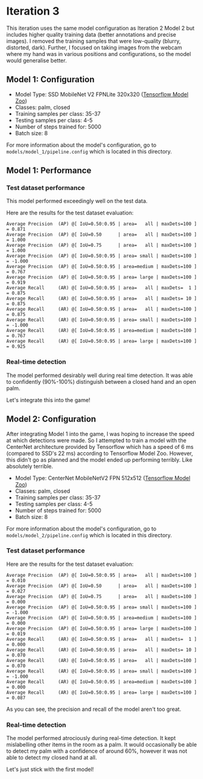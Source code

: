 # Iteration 3

This iteration uses the same model configuration as Iteration 2 Model 2 but includes higher quality training data (better annotations and precise images). I removed the training samples that were low-quality (blurry, distorted, dark). Further, I focused on taking images from the webcam where my hand was in various positions and configurations, so the model would generalise better.

## Model 1: Configuration

- Model Type: SSD MobileNet V2 FPNLite 320x320 ([Tensorflow Model Zoo](https://github.com/tensorflow/models/blob/master/research/object_detection/g3doc/tf2_detection_zoo.md))
- Classes: palm, closed
- Training samples per class: 35-37
- Testing samples per class: 4-5
- Number of steps trained for: 5000
- Batch size: 8

For more information about the model's configuration, go to ```models/model_1/pipeline.config``` which is located in this directory.

## Model 1: Performance

### Test dataset performance

This model performed exceedingly well on the test data.

Here are the results for the test dataset evaluation:
```
Average Precision  (AP) @[ IoU=0.50:0.95 | area=   all | maxDets=100 ] = 0.871
Average Precision  (AP) @[ IoU=0.50      | area=   all | maxDets=100 ] = 1.000
Average Precision  (AP) @[ IoU=0.75      | area=   all | maxDets=100 ] = 1.000
Average Precision  (AP) @[ IoU=0.50:0.95 | area= small | maxDets=100 ] = -1.000
Average Precision  (AP) @[ IoU=0.50:0.95 | area=medium | maxDets=100 ] = 0.767
Average Precision  (AP) @[ IoU=0.50:0.95 | area= large | maxDets=100 ] = 0.919
Average Recall     (AR) @[ IoU=0.50:0.95 | area=   all | maxDets=  1 ] = 0.875
Average Recall     (AR) @[ IoU=0.50:0.95 | area=   all | maxDets= 10 ] = 0.875
Average Recall     (AR) @[ IoU=0.50:0.95 | area=   all | maxDets=100 ] = 0.875
Average Recall     (AR) @[ IoU=0.50:0.95 | area= small | maxDets=100 ] = -1.000
Average Recall     (AR) @[ IoU=0.50:0.95 | area=medium | maxDets=100 ] = 0.767
Average Recall     (AR) @[ IoU=0.50:0.95 | area= large | maxDets=100 ] = 0.925
```

### Real-time detection

The model performed desirably well during real time detection. It was able to confidently (90%-100%) distinguish between a closed hand and an open palm.

Let's integrate this into the game!

## Model 2: Configuration

After integrating Model 1 into the game, I was hoping to increase the speed at which detections were made. So I attempted to train a model with the CenterNet architecture provided by Tensorflow which has a speed of 6 ms (compared to SSD's 22 ms) according to Tensorflow Model Zoo. However, this didn't go as planned and the model ended up performing terribly. Like absolutely terrible.

- Model Type: CenterNet MobileNetV2 FPN 512x512 ([Tensorflow Model Zoo](https://github.com/tensorflow/models/blob/master/research/object_detection/g3doc/tf2_detection_zoo.md))
- Classes: palm, closed
- Training samples per class: 35-37
- Testing samples per class: 4-5
- Number of steps trained for: 5000
- Batch size: 8

For more information about the model's configuration, go to ```models/model_2/pipeline.config``` which is located in this directory.

### Test dataset performance

Here are the results for the test dataset evaluation:
```
Average Precision  (AP) @[ IoU=0.50:0.95 | area=   all | maxDets=100 ] = 0.010
Average Precision  (AP) @[ IoU=0.50      | area=   all | maxDets=100 ] = 0.027
Average Precision  (AP) @[ IoU=0.75      | area=   all | maxDets=100 ] = 0.000
Average Precision  (AP) @[ IoU=0.50:0.95 | area= small | maxDets=100 ] = -1.000
Average Precision  (AP) @[ IoU=0.50:0.95 | area=medium | maxDets=100 ] = 0.000
Average Precision  (AP) @[ IoU=0.50:0.95 | area= large | maxDets=100 ] = 0.019
Average Recall     (AR) @[ IoU=0.50:0.95 | area=   all | maxDets=  1 ] = 0.000
Average Recall     (AR) @[ IoU=0.50:0.95 | area=   all | maxDets= 10 ] = 0.070
Average Recall     (AR) @[ IoU=0.50:0.95 | area=   all | maxDets=100 ] = 0.070
Average Recall     (AR) @[ IoU=0.50:0.95 | area= small | maxDets=100 ] = -1.000
Average Recall     (AR) @[ IoU=0.50:0.95 | area=medium | maxDets=100 ] = 0.000
Average Recall     (AR) @[ IoU=0.50:0.95 | area= large | maxDets=100 ] = 0.087
```

As you can see, the precision and recall of the model aren't too great.

### Real-time detection

The model performed atrociously during real-time detection. It kept mislabelling other items in the room as a palm. It would occasionally be able to detect my palm with a confidence of around 60%, however it was not able to detect my closed hand at all.

Let's just stick with the first model!
